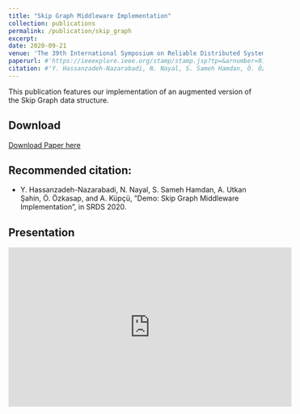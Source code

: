 ```yaml
---
title: "Skip Graph Middleware Implementation"
collection: publications
permalink: /publication/skip_graph
excerpt:
date: 2020-09-21
venue: 'The 39th International Symposium on Reliable Distributed Systems (SRDS 2020)'
paperurl: #'https://ieeexplore.ieee.org/stamp/stamp.jsp?tp=&arnumber=9169463'
citation: #'Y. Hassanzadeh-Nazarabadi, N. Nayal, S. Sameh Hamdan, Ö. Özkasap, and A. Küpçü, “A containerized proof-of-concept implementation of lightchain system,” in ICBC. IEEE, 2020.'
---
```


This publication features our implementation of an augmented version of the Skip Graph data structure.

## Download

[Download Paper here](https://ieeexplore.ieee.org/abstract/document/9252072/)

## Recommended citation:

* Y. Hassanzadeh-Nazarabadi, N. Nayal, S. Sameh Hamdan, A. Utkan Şahin, Ö. Özkasap, and A. Küpçü, ”Demo:
Skip Graph Middleware Implementation”, in SRDS 2020.


## Presentation

<iframe width="560" height="315" src="https://www.youtube.com/embed/3idPrp5-TBM" frameborder="0" allow="accelerometer; autoplay; clipboard-write; encrypted-media; gyroscope; picture-in-picture" allowfullscreen></iframe>
